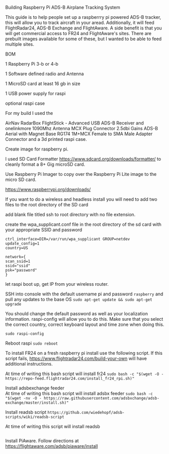 Building Raspberry Pi ADS-B Airplane Tracking System

This guide is to help people set up a raspberrry pi powered ADS-B tracker, this will allow you to track aircraft in your aread. Additionally, it will feed FlightRadar24, ADS-B Exchange and FlightAware. A side benefit is that you will get commercial access to FR24 and FlightAware's sites.  There are prebuilt images available for some of these, but I wanted to be able to feed multiple sites. 

BOM

1 Raspberry Pi 3-b or 4-b 

1 Software defined radio and Antenna

1 MicroSD card at least 16 gb in size

1 USB power supply for raspi

optional raspi case

For my build I used the 

AirNav RadarBox FlightStick - Advanced USB ADS-B Receiver and onelinkmore 1090Mhz Antenna MCX Plug Connector 2.5dbi Gains ADS-B Aerial with Magnet Base RG174 1M+MCX Female to SMA Male Adapter Connector and a 3d printed raspi case. 


Create image for raspberry pi.  

I used SD Card Formatter https://www.sdcard.org/downloads/formatter/ to cleanly format a 8+ Gig microSD card. 

Use Raspberry Pi Imager to copy over the Raspberry Pi Lite image to the micro SD card. 

https://www.raspberrypi.org/downloads/

If you want to do a wireless and headless install you will need to add two files to the root directory of the SD card

add blank file titled ssh to root directory with no file extension. 

create the wpa_supplicant.conf file in the root directory of the sd card with your appropriate SSID and password

```
ctrl_interface=DIR=/var/run/wpa_supplicant GROUP=netdev
update_config=1
country=US

network={
scan_ssid=1
ssid="ssid"
psk="password"
}
```

let raspi boot up, get IP from your wireless router.

SSH into console with the default username pi and password `raspberry` and pull any updates to the base OS
```sudo apt-get update && sudo apt-get upgrade```

You should change the default password as well as your localization information. raspi-config will allow you to do this.  Make sure that you select the correct country, correct keyboard layout and time zone when doing this. 

```sudo raspi-config```

Reboot raspi
```sudo reboot```

To install FR24 on a fresh raspberry pi install use the following script. If this script fails, https://www.flightradar24.com/build-your-own will have additional instructions. 

At time of writing this bash script will install fr24
```sudo bash -c "$(wget -O - https://repo-feed.flightradar24.com/install_fr24_rpi.sh)"```

Install adsbexchange feeder  
At time of writing this bash script will install adsbx feeder
```sudo bash -c "$(wget -nv -O - https://raw.githubusercontent.com/adsbxchange/adsb-exchange/master/install.sh)"```

Install readsb script
```https://github.com/wiedehopf/adsb-scripts/wiki/readsb-script```

At time of writing this script will install readsb
```sudo bash -c "$(wget -q -O - https://raw.githubusercontent.com/wiedehopf/adsb-scripts/master/readsb-install.sh)"
```

Install PiAware. Follow directions at https://flightaware.com/adsb/piaware/install





